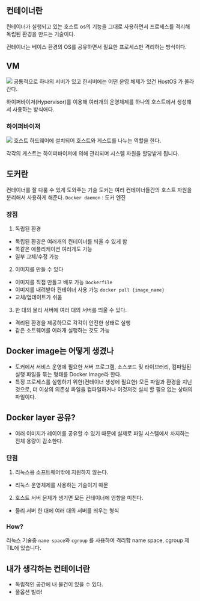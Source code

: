 ## 컨테이너란
컨테이너가 실행되고 있는 호스트 os의 기능을 그대로 사용하면서 프로세스를 격리해 독립된 환경을 만드는 기술이다.

컨테이너는 베이스 환경의 OS를 공유하면서 필요한 프로세스만 격리하는 방식이다.

## VM
![](https://img1.daumcdn.net/thumb/R1280x0/?scode=mtistory2&fname=https%3A%2F%2Fblog.kakaocdn.net%2Fdn%2FbJ38eS%2FbtrglamQvf2%2FiWWBjDRi1vqPboW5pQynG1%2Fimg.jpg)
공통적으로 하나의 서버가 있고 한서버에는 어떤 운영 체제가 있건 HostOS 가 올라간다.

하이퍼바이저(Hypervisor)를 이용해 여러개의 운영체제를 하나의 호스트에서 생성해서 사용하는 방식애다.
### 하이퍼바이저
![](https://velog.velcdn.com/images%2Fmarkany%2Fpost%2Ffcc402fe-8238-46c1-a93f-ebbd9f7e3e9b%2Fdifference.png)
호스트 하드웨어에 설치되어 호스트와 게스트를 나누는 역할을 한다. 

각각의 게스트는 하이퍼바이저에 의해 관리되며 시스템 자원을 할당받게 됩니다.

## 도커란
컨테이너를 잘 다룰 수 있게 도와주는 기술
도커는 여러 컨테이너들간의 호스트 자원을 분리해서 사용하게 해준다.
`Docker daemon` : 도커 엔진

### 장점
1. 독립된 환경

* 독립된 환경은 여러개의 컨테이너를 띄울 수 있게 함
* 똑같은 애플리케이션 여러개도 가능
* 일부 교체/수정 가능

2. 이미지를 만들 수 있다

* 이미지를 직접 만들고 배포 가능 `Dockerfile`
* 이미지를 내려받아 컨테이너 사용 가능 `docker pull {image_name}`
* 교체/업데이트가 쉬움

3. 한 대의 물리 서버에 여러 대의 서버를 띄울 수 있다.

* 격리된 환경을 제공하므로 각각이 안전한 상태로 실행
* 같은 소트웨어를 여러개 실행하는 것도 가능

## Docker image는 어떻게 생겼나
* 도커에서 서비스 운영에 필요한 서버 프로그램, 소스코드 및 라이브러리, 컴파일된 실행 파일을 묶는 형태를 Docker Image라 한다.
* 특정 프로세스를 실행하기 위한(컨테이너 생성에 필요한) 모든 파일과 환경을 지닌 것으로, 더 이상의 의존성 파일을 컴파일하거나 이것저것 실치 할 필요 없는 상태의 파일이다.

## Docker layer 공유?
* 여러 이미지가 레이어를 공유할 수 있기 때문에 실제로 파일 시스템에서 차지하는 전체 용량이 감소한다.

### 단점
1. 리눅스용 소프트웨어밖에 지원하지 않는다.
* 리눅스 운영체제를 사용하는 기술이기 때문

2. 호스트 서버 문제가 생기면 모든 컨테이너에 영향을 미친다.
* 물리 서버 한 대에 여러 대의 서버를 띄우는 형식


### How?
 리눅스 기술중 `name space`와 `cgroup` 를 사용하여 격리함
 name space, cgroup 제 TIL에 있습니다.

## 내가 생각하는 컨테이너란
* 독립적인 공간에 내 물건이 있을 수 있다.
* 풀옵션 빌라!